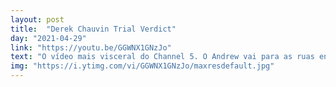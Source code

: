 ```yaml
---
layout: post
title:  "Derek Chauvin Trial Verdict"
day: "2021-04-29" 
link: "https://youtu.be/GGWNX1GNzJo"
text: "O vídeo mais visceral do Channel 5. O Andrew vai para as ruas entrevistar as pessoas numa manifestação no dia do julgamento do Derek Chauvin. Bem interessante mas meio pesado. O final é lindo."
img: "https://i.ytimg.com/vi/GGWNX1GNzJo/maxresdefault.jpg"
---
```

